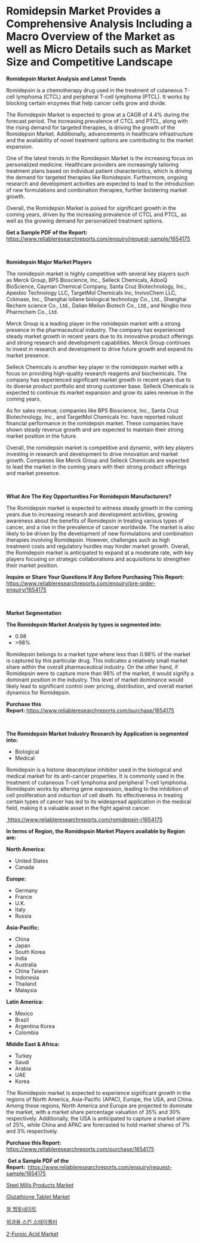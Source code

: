 <p><h1>Romidepsin Market Provides a Comprehensive Analysis Including a Macro Overview of the Market as well as Micro Details such as Market Size and Competitive Landscape</h1></p><p><strong>Romidepsin Market Analysis and Latest Trends</strong></p>
<p><p>Romidepsin is a chemotherapy drug used in the treatment of cutaneous T-cell lymphoma (CTCL) and peripheral T-cell lymphoma (PTCL). It works by blocking certain enzymes that help cancer cells grow and divide.</p><p>The Romidepsin Market is expected to grow at a CAGR of 4.4% during the forecast period. The increasing prevalence of CTCL and PTCL, along with the rising demand for targeted therapies, is driving the growth of the Romidepsin Market. Additionally, advancements in healthcare infrastructure and the availability of novel treatment options are contributing to the market expansion.</p><p>One of the latest trends in the Romidepsin Market is the increasing focus on personalized medicine. Healthcare providers are increasingly tailoring treatment plans based on individual patient characteristics, which is driving the demand for targeted therapies like Romidepsin. Furthermore, ongoing research and development activities are expected to lead to the introduction of new formulations and combination therapies, further bolstering market growth.</p><p>Overall, the Romidepsin Market is poised for significant growth in the coming years, driven by the increasing prevalence of CTCL and PTCL, as well as the growing demand for personalized treatment options.</p></p>
<p><strong>Get a Sample PDF of the Report:&nbsp;</strong> <a href="https://www.reliableresearchreports.com/enquiry/request-sample/1654175">https://www.reliableresearchreports.com/enquiry/request-sample/1654175</a></p>
<p>&nbsp;</p>
<p><strong>Romidepsin Major Market Players</strong></p>
<p><p>The romidepsin market is highly competitive with several key players such as Merck Group, BPS Bioscience, Inc., Selleck Chemicals, AdooQ BioScience, Cayman Chemical Company, Santa Cruz Biotechnology, Inc., Apexbio Technology LLC, TargetMol Chemicals Inc, InvivoChem LLC, Cckinase, Inc., Shanghai lollane biological technology Co., Ltd., Shanghai Rechem science Co., Ltd., Dalian Meilun Biotech Co., Ltd., and Ningbo Inno Pharmchem Co., Ltd.</p><p>Merck Group is a leading player in the romidepsin market with a strong presence in the pharmaceutical industry. The company has experienced steady market growth in recent years due to its innovative product offerings and strong research and development capabilities. Merck Group continues to invest in research and development to drive future growth and expand its market presence.</p><p>Selleck Chemicals is another key player in the romidepsin market with a focus on providing high-quality research reagents and biochemicals. The company has experienced significant market growth in recent years due to its diverse product portfolio and strong customer base. Selleck Chemicals is expected to continue its market expansion and grow its sales revenue in the coming years.</p><p>As for sales revenue, companies like BPS Bioscience, Inc., Santa Cruz Biotechnology, Inc., and TargetMol Chemicals Inc. have reported robust financial performance in the romidepsin market. These companies have shown steady revenue growth and are expected to maintain their strong market position in the future.</p><p>Overall, the romidepsin market is competitive and dynamic, with key players investing in research and development to drive innovation and market growth. Companies like Merck Group and Selleck Chemicals are expected to lead the market in the coming years with their strong product offerings and market presence.</p></p>
<p>&nbsp;</p>
<p><strong>What Are The Key Opportunities For Romidepsin Manufacturers?</strong></p>
<p><p>The Romidepsin market is expected to witness steady growth in the coming years due to increasing research and development activities, growing awareness about the benefits of Romidepsin in treating various types of cancer, and a rise in the prevalence of cancer worldwide. The market is also likely to be driven by the development of new formulations and combination therapies involving Romidepsin. However, challenges such as high treatment costs and regulatory hurdles may hinder market growth. Overall, the Romidepsin market is anticipated to expand at a moderate rate, with key players focusing on strategic collaborations and acquisitions to strengthen their market position.</p></p>
<p><strong>Inquire or Share Your Questions If Any Before Purchasing This Report:</strong> <a href="https://www.reliableresearchreports.com/enquiry/pre-order-enquiry/1654175">https://www.reliableresearchreports.com/enquiry/pre-order-enquiry/1654175</a></p>
<p>&nbsp;</p>
<p><strong>Market Segmentation</strong></p>
<p><strong>The Romidepsin Market Analysis by types is segmented into:</strong></p>
<p><ul><li>0.98</li><li>>98%</li></ul></p>
<p><p>Romidepsin belongs to a market type where less than 0.98% of the market is captured by this particular drug. This indicates a relatively small market share within the overall pharmaceutical industry. On the other hand, if Romidepsin were to capture more than 98% of the market, it would signify a dominant position in the industry. This level of market dominance would likely lead to significant control over pricing, distribution, and overall market dynamics for Romidepsin.</p></p>
<p><strong>Purchase this Report:&nbsp;</strong><a href="https://www.reliableresearchreports.com/purchase/1654175">https://www.reliableresearchreports.com/purchase/1654175</a></p>
<p>&nbsp;</p>
<p><strong>The Romidepsin Market Industry Research by Application is segmented into:</strong></p>
<p><ul><li>Biological</li><li>Medical</li></ul></p>
<p><p>Romidepsin is a histone deacetylase inhibitor used in the biological and medical market for its anti-cancer properties. It is commonly used in the treatment of cutaneous T-cell lymphoma and peripheral T-cell lymphoma. Romidepsin works by altering gene expression, leading to the inhibition of cell proliferation and induction of cell death. Its effectiveness in treating certain types of cancer has led to its widespread application in the medical field, making it a valuable asset in the fight against cancer.</p></p>
<p><a href="https://www.reliableresearchreports.com/romidepsin-r1654175">&nbsp;https://www.reliableresearchreports.com/romidepsin-r1654175</a></p>
<p><strong>In terms of Region, the Romidepsin Market Players available by Region are:</strong></p>
<p>
    <p> <strong> North America: </strong>
        <ul>
            <li>United States</li>
            <li>Canada</li>
        </ul>
        </p> 
    <p> <strong> Europe: </strong>
        <ul>
            <li>Germany</li>
            <li>France</li>
            <li>U.K.</li>
            <li>Italy</li>
            <li>Russia</li>
        </ul>
        </p> 
    <p> <strong> Asia-Pacific: </strong>
        <ul>
            <li>China</li>
            <li>Japan</li>
            <li>South Korea</li>
            <li>India</li>
            <li>Australia</li>
            <li>China Taiwan</li>
            <li>Indonesia</li>
            <li>Thailand</li>
            <li>Malaysia</li>
        </ul>
        </p> 
    <p> <strong> Latin America: </strong>
        <ul>
            <li>Mexico</li>
            <li>Brazil</li>
            <li>Argentina Korea</li>
            <li>Colombia</li>
        </ul>
        </p> 
    <p> <strong> Middle East & Africa: </strong>
        <ul>
            <li>Turkey</li>
            <li>Saudi</li>
            <li>Arabia</li>
            <li>UAE</li>
            <li>Korea</li>
        </ul>
    </p>
    </p>
<p><p>The Romidepsin market is expected to experience significant growth in the regions of North America, Asia-Pacific (APAC), Europe, the USA, and China. Among these regions, North America and Europe are projected to dominate the market, with a market share percentage valuation of 35% and 30% respectively. Additionally, the USA is anticipated to capture a market share of 25%, while China and APAC are forecasted to hold market shares of 7% and 3% respectively.</p></p>
<p><strong>Purchase this Report: </strong><a href="https://www.reliableresearchreports.com/purchase/1654175">https://www.reliableresearchreports.com/purchase/1654175</a></p>
<p>&nbsp;<strong>Get a Sample PDF of the Report:&nbsp;&nbsp;</strong><a href="https://www.reliableresearchreports.com/enquiry/request-sample/1654175">https://www.reliableresearchreports.com/enquiry/request-sample/1654175</a></p>
<p><strong></strong></p>
<p><p><a href="https://issuu.com/reportprime-2/docs/steel-mills-products-market-size-2030.pptx">Steel Mills Products Market</a></p><p><a href="https://github.com/jsmusil/Market-Research-Report-List-3/blob/main/glutathione-tablet-market.md">Glutathione Tablet Market</a></p><p><a href="https://github.com/iansanftyord09878/Market-Research-Report-List-1/blob/main/124819857014.md">철 펩토네이트</a></p><p><a href="https://github.com/TitusBoyer1/Market-Research-Report-List-1/blob/main/751407257015.md">외과용 스킨 스테이플러</a></p><p><a href="https://issuu.com/reportprime-2/docs/2-furoic-acid-market-size-2030.pptx">2-Furoic Acid Market</a></p></p>